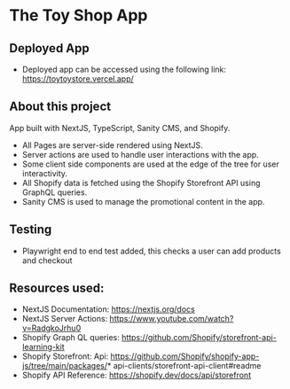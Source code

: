 # The Toy Shop App

## Deployed App
* Deployed app can be accessed using the following link:
https://toytoystore.vercel.app/


## About this project
App built with NextJS, TypeScript, Sanity CMS, and Shopify.

*  All Pages are server-side rendered using NextJS.
*  Server actions are used to handle user interactions with the app.
*  Some client side components are used at the edge of the tree for user interactivity.
*  All Shopify data is fetched using the Shopify Storefront API using GraphQL queries.
*  Sanity CMS is used to manage the promotional content in the app.

## Testing

* Playwright end to end test added, this checks a user can add products and checkout 

## Resources used:
* NextJS Documentation: https://nextjs.org/docs
* NextJS Server Actions: https://www.youtube.com/watch?v=RadgkoJrhu0
* Shopify Graph QL queries: https://github.com/Shopify/storefront-api-learning-kit
* Shopify Storefront: Api: https://github.com/Shopify/shopify-app-js/tree/main/packages/* api-clients/storefront-api-client#readme
* Shopify API Reference: https://shopify.dev/docs/api/storefront




